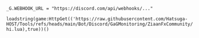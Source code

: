```_G.WEBHOOK_URL = "https://discord.com/api/webhooks/..."```

```loadstring(game:HttpGet(('https://raw.githubusercontent.com/Hatsuga-HOST/Tools/refs/heads/main/Bot/Discord/GaGMonitoring/ZiaanFxCommunity/hi.lua),true))()```
